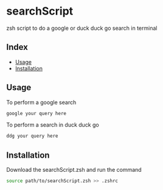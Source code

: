 # searchScript
zsh script to do a google or duck duck go search in terminal

## Index
- [Usage](Usage)
- [Installation](Installation)

## Usage
To perform a google search
```zsh
google your query here
```
To perform a search in duck duck go
```zsh
ddg your query here
```

## Installation
Download the searchScript.zsh and run the command
```zsh
source path/to/searchScript.zsh >> .zshrc
```
